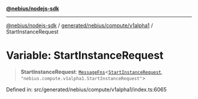 [**@nebius/nodejs-sdk**](../../../../../README.md)

---

[@nebius/nodejs-sdk](../../../../../README.md) / [generated/nebius/compute/v1alpha1](../README.md) / StartInstanceRequest

# Variable: StartInstanceRequest

> **StartInstanceRequest**: [`MessageFns`](../../../../../runtime/protos/core/interfaces/MessageFns.md)\<[`StartInstanceRequest`](../interfaces/StartInstanceRequest.md), `"nebius.compute.v1alpha1.StartInstanceRequest"`\>

Defined in: src/generated/nebius/compute/v1alpha1/index.ts:6065
